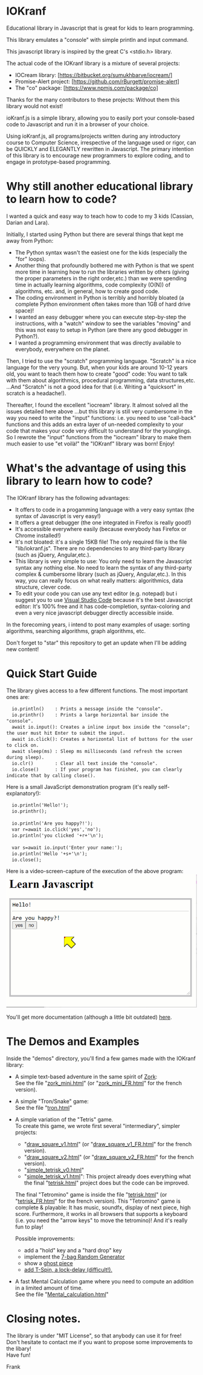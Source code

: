 # IOKranf

Educational library in Javascript that is great for kids to learn programming. 

This library emulates a "console" with simple println and input command. 

This javascript library is inspired by the great C's <stdio.h> library. 

The actual code of the IOKranf library is a mixture of several projects:
* IOCream library: [https://bitbucket.org/sumukhbarve/iocream/]
* Promise-Alert project: [https://github.com/rBurgett/promise-alert]
* The "co" package: [https://www.npmjs.com/package/co]

Thanks for the many contributors to these projects: Without them this library would not exist!

ioKranf.js is a simple library, allowing you to easily port your console-based code to Javascript and run it in a browser of your choice. 

Using ioKranf.js, all programs/projects written during any introductory course to Computer Science, irrespective of the language used or rigor, can be QUICKLY and ELEGANTLY rewritten in Javascript. The primary intention of this library is to encourage new programmers to explore coding, and to engage in prototype-based programming.


# Why still another educational library to learn how to code?

I wanted a quick and easy way to teach how to code to my 3 kids (Cassian, Darian and Lara).

Initially, I started using Python but there are several things that kept me away from Python:
* The Python syntax wasn't the easiest one for the kids (especially the "for" loops).
* Another thing that profoundly bothered me with Python is that we spent more time in learning how to run the libraries written by others (giving the proper parameters in the right order,etc.) than we were spending time in actually learning algorithms, code complexity (O(N)) of algorithms, etc. and, in general, how to create good code.
* The coding environment in Python is terribly and horribly bloated (a complete Python environment often takes more than 1GB of hard drive space)!
* I wanted an easy debugger where you can execute step-by-step the instructions, with a "watch" window to see the variables "moving" and this was not easy to setup in Python (are there any good debugger in Python?).
* I wanted a programming environment that was directly available to everybody, everywhere on the planet.

Then, I tried to use the "scratch" programming language. "Scratch" is a nice language for the very young. But, when your kids are around 10-12 years old, you want to teach them how to create "good" code: You want to talk with them about algorithmics, procedural programming, data structures,etc. ...And "Scratch" is not a good idea for that (i.e. Writing a "quicksort" in scratch is a headache!).

Thereafter, I found the excellent "iocream" library. It almost solved all the issues detailed here above ...but this library is still very cumbersome in the way you need to write the "input" functions: i.e. you need to use "call-back" functions and this adds an extra layer of un-needed complexity to your code that makes your code very difficult to understand for the younglings. So I rewrote the "input" functions from the "iocream" library to make them much easier to use "et voilà!" the "IOKranf" library was born! Enjoy!


# What's the advantage of using this library to learn how to code?

The IOKranf library has the following advantages: 
* It offers to code in a progamming language with a very easy syntax (the syntax of Javascript is very easy!) 
* It offers a great debugger (the one integrated in Firefox is really good!)
* It's accessible everywhere easily (because everybody has Firefox or Chrome installed!)
* It's not bloated: it's a single 15KB file! The only required file is the file "lib/iokranf.js". There are no dependencies to any third-party library (such as jQuery, Angular,etc.). 
* This library is very simple to use: You only need to learn the Javascript syntax any nothing else. No need to learn the syntax of any third-party complex & cumbersome library (such as jQuery, Angular,etc.). In this way, you can really focus on what really matters: algorithmics, data structure, clever code.
* To edit your code you can use any text editor (e.g. notepad) but i suggest you to use <a href="https://code.visualstudio.com/">Visual Studio Code</a> because it's the best Javascript editor: It's 100% free and it has code-completion, syntax-coloring and even a very nice javascript debugger directly accessible inside.

In the forecoming years, i intend to post many examples of usage: sorting algorithms, searching algorithms, graph algorithms, etc.

Don't forget to "star" this repository to get an update when I'll be adding new content!


# Quick Start Guide

The library gives access to a few different functions. The most important ones are:
```
  io.println()    : Prints a message inside the "console".
  io.printhr()    : Prints a large horizontal bar inside the "console".
  await io.input(): Creates a inline input box inside the "console"; the user must hit Enter to submit the input.
  await io.click(): Creates a horizontal list of buttons for the user to click on.
  await sleep(ms) : Sleep ms milliseconds (and refresh the screen during sleep).
  io.clr()        : Clear all text inside the "console".
  io.close()      : If your program has finished, you can clearly indicate that by calling close().
```

Here is a small JavaScript demonstration program (it's really self-explanatory!):
```
  io.println('Hello!');
  io.printhr();
    
  io.println('Are you happy?!');
  var r=await io.click('yes','no');
  io.println('you clicked '+r+'\n');
	
  var s=await io.input('Enter your name:');
  io.println('Hello '+s+'\n');
  io.close();
```

Here is a video-screen-capture of the execution of the above program:
![demo_gif](https://github.com/Kranf99/IOKranf/blob/main/demo.gif)

You'll get more documentation (although a little bit outdated) <a href="https://bitbucket.org/sumukhbarve/iocream/src" target="_blank">here</a>.

# The Demos and Examples

Inside the "demos" directory, you'll find a few games made with the IOKranf library:
* A simple text-based adventure in the same spirit of <a target="_blank" href="https://en.wikipedia.org/wiki/Zork">Zork</a>: <br>
  See the file "[zork_mini.html](demos/zork_mini.html)" (or "[zork_mini_FR.html](demos/zork_mini_FR.html)" for the french version).
  
* A simple "Tron/Snake" game: <br>
  See the file "[tron.html](demos/tron.html)"
  
* A simple variation of the "Tetris" game.<br>
  To create this game, we wrote first several "intermediary", simpler projects:
   - "[draw_square_v1.html](demos/draw_square_v1.html)" (or "[draw_square_v1_FR.html](demos/draw_square_v1_FR.html)" for the french version).
   - "[draw_square_v2.html](demos/draw_square_v2.html)" (or "[draw_square_v2_FR.html](demos/draw_square_v2_FR.html)" for the french version).
   - "[simple_tetrisk_v0.html](demos/simple_tetrisk_v0.html)"
   - "[simple_tetrisk_v1.html](demos/simple_tetrisk_v1.html)": This project already does everything what the final "[tetrisk.html](demos/tetrisk.html)" project does but the code can be improved.
   
  The final "Tetromino" game is inside the file "[tetrisk.html](demos/tetrisk.html)" (or "[tetrisk_FR.html](demos/tetrisk_FR.html)" for the french version).
  This "Tetromino" game is complete & playable: It has music, soundfx, display of next piece, high score.
  Furthermore, it works in all browsers that supports a keyboard (i.e. you need the "arrow keys" to move the tetromino)!
  And it's really fun to play!
  
  Possible improvements: 
   - add a "hold" key and a "hard drop" key 
   - implement the <a target="_blank" href="https://tetris.fandom.com/wiki/Random_Generator">7-bag Random Generator</a>
   - show a <a target="_blank" href="https://tetris.fandom.com/wiki/Ghost_piece">ghost piece</a>
   - <a target="_blank" href="https://tetris.fandom.com/wiki/Tetris_Guideline">add T-Spin, a lock-delay (difficult!).</a>
   
* A fast Mental Calculation game where you need to compute an addition in a limited amount of time.<br>
  See the file "[Mental_calculation.html](demos/Mental_calculation.html)"
  
# Closing notes.

The library is under "MIT License", so that anybody can use it for free!<br>
Don't hesitate to contact me if you want to propose some improvements to the libary!<br>
Have fun!

Frank
